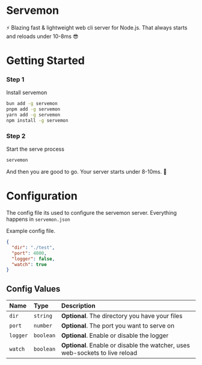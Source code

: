 # Servemon
⚡ Blazing fast &amp; lightweight web cli server for Node.js. That always starts and reloads under 10-8ms 😎


# Getting Started

### Step 1

Install servemon

```bash
bun add -g servemon
pnpm add -g servemon
yarn add -g servemon
npm install -g servemon
```

### Step 2

Start the serve process

```bash
servemon
```

And then you are good to go. Your server starts under 8-10ms. 🥳


# Configuration

The config file its used to configure the servemon server. Everything happens in `servemon.json`

Example config file.

```json
{
  "dir": "./test",
  "port": 4000,
  "logger": false,
  "watch": true
}
```

## Config Values


| Name     | Type      | Description                                                                  |
| :------- | :-------- | :--------------------------------------------------------------------------- |
| `dir`    | `string`  | **Optional**. The directory you have your files                              |
| `port`   | `number`  | **Optional**. The port you want to serve on                                  |
| `logger` | `boolean` | **Optional**. Enable or disable the logger                                   |
| `watch`  | `boolean` | **Optional**. Enable or disable the watcher, uses web-sockets to live reload |
